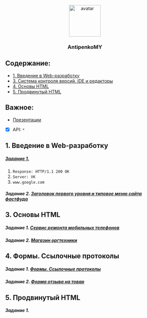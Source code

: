 <p align="center">
  <a href="https://it-kursy.adukar.by/web-design/">
    <img src="https://avatars1.githubusercontent.com/u/25266367?s=400&u=cc29dc0b0f77c788fd2688cb87fb629fddfb03a1&v=4" alt="avatar" width="100px">
  </a>
  <h3 align="center">AntipenkoMY</h3>
</p>

## Содержание:
- [1. Введение в Web-разработку](#1-Введение-в-Web-разработку)
- [3. Система контроля версий. IDE и редакторы](#3-Система-контроля-версий-IDE-и-редакторы)
- [4. Основы HTML](#4-Основы-HTML)
- [5. Продвинутый HTML](#5-Продвинутый-HTML)


## Важное:
- [Презентации](https://github.com/AdukarIT/_Tasks_)
- [x] API: `*`
<!-- Хорошая структура проектов: https://github.com/AdukarIT/PavlenkoAA -->


## 1. Введение в Web-разработку
##### [Задание 1.](https://github.com/AdukarIT/AntipenkoMY/tree/master/Task_1)
  1. `Response: HTTP/1.1 200 OK`
  2. `Server: VK`
  3. `www.google.com`
##### Задание 2. [Заголовок первого уровня и типовое меню сайта фастфуда](https://codepen.io/Maximillliano/pen/JgLzGE)

## 3. Основы HTML
#####	Задание 1. [Сервис ремонта мобильных телефонов](https://github.com/AdukarIT/AntipenkoMY/tree/master/Task_2/Mobile%20phone%20repair%20service)
##### Задание 2. [Магазин оргтехники](https://github.com/AdukarIT/AntipenkoMY/tree/master/Task_2/Office%20equipment%20store)

## 4. Формы. Ссылочные протоколы
##### Задание 1. [Формы. Ссылочные протоколы](https://codepen.io/Maximillliano/pen/XvEGdX)
##### Задание 2. [Форма отзыва на товар](https://codepen.io/Maximillliano/pen/ymqyxV)

## 5. Продвинутый HTML
##### Задание 1.
